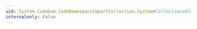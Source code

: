 ```yaml
---
uid: System.CodeDom.CodeNamespaceImportCollection.System#Collections#ICollection#SyncRoot
internalonly: False
---
```

